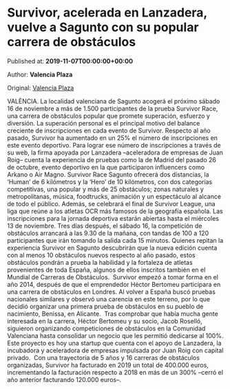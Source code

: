 
# Survivor, acelerada en Lanzadera, vuelve a Sagunto con su popular carrera de obstáculos

Published at: **2019-11-07T00:00:00+00:00**

Author: **Valencia Plaza**

Original: [Valencia Plaza](https://valenciaplaza.com/survivor-acelerada-en-lanzadera-vuelve-a-sagunto-con-su-popular-carrera-de-obstaculos)

VALÈNCIA. La localidad valenciana de Sagunto acogerá el próximo sábado 16 de noviembre a más de 1.500 participantes de la prueba Survivor Race, una carrera de obstáculos popular que promete superación, esfuerzo y diversión. La superación personal es el principal motivo del balance creciente de inscripciones en cada evento de Survivor. Respecto al año pasado, Survivor ha aumentado en un 25% el número de inscripciones en este evento deportivo.
Para lograr ese número de inscripciones a través de su web, la firma apoyada por Lanzadera –aceleradora de empresas de Juan Roig– cuenta la experiencia de pruebas como la de Madrid del pasado 26 de octubre, evento deportivo en la que participaron influencers como Arkano o Air Magno.
Survivor Race Sagunto ofrecerá dos distancias, la ‘Human’ de 6 kilómetros y la ‘Hero’ de 10 kilómetros, con dos categorías competitivas, una popular y más de 25 obstáculos; zonas naturales y metropolitanas, música, foodtrucks, animación y un espectáculo al alcance de todo el público. Además, se celebrará el final de Survivor League, una liga que reúne a los atletas OCR más famosos de la geografía española.
Las inscripciones para la jornada deportiva estarán abiertas hasta el miércoles 13 de noviembre. Tres días después, el sábado 16, la competición de obstáculos arrancará a las 9.30 de la mañana, con tandas de 100 a 120 participantes que irán tomando la salida cada 15 minutos. Quienes repitan la experiencia Survivor en Sagunto descubrirán que la nueva edición cuenta con al menos 10 obstáculos nuevos respecto al año pasado, estos obstáculos pondrán a prueba la habilidad y la fortaleza de atletas provenientes de toda España, algunos de ellos inscritos también en el Mundial de Carreras de Obstáculos. 
Survivor empezó a tomar forma en el año 2014, después de que el emprendedor Héctor Bertomeu participara en una carrera de obstáculos en Londres. Al volver a España buscó pruebas nacionales similares y observó una carencia en este terreno, por lo que decidió organizar una primera prueba de obstáculos en su pueblo de nacimiento, Benissa, en Alicante. 
Tras comprobar que había mucha gente interesada en la carrera, Héctor Bertomeu y su socio, Jacob Roselló, siguieron organizando competiciones de obstáculos en la Comunidad Valenciana hasta consolidar un negocio que les permitió dedicarse al 100%. Este proyecto es hoy una startup que cuenta con el apoyo de Lanzadera, la incubadora y aceleradora de empresas impulsada por Juan Roig con capital privado. 
Con una trayectoria de 5 años y 16 carreras de obstáculos organizadas, Survivor ha facturado en 2019 un total de 400.000 euros, incrementando la facturación respecto a 2018 en más de un 300% –cerró el año anterior facturando 120.000 euros–. 
